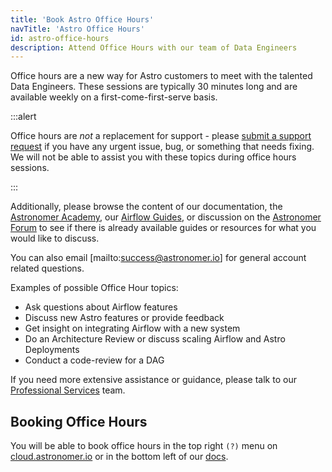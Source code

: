 ```yaml
---
title: 'Book Astro Office Hours'
navTitle: 'Astro Office Hours'
id: astro-office-hours
description: Attend Office Hours with our team of Data Engineers
---
```


Office hours are a new way for Astro customers to meet with the talented Data Engineers.
These sessions are typically 30 minutes long and are available weekly on a first-come-first-serve basis.

:::alert

Office hours are _not_ a replacement for support - please [submit a support request](astro-support.md) if you have any urgent issue, bug, or something that needs fixing. We will not be able to assist you with these topics during office hours sessions.

:::

Additionally, please browse the content of our documentation, the [Astronomer Academy](https://academy.astronomer.io/), our [Airflow Guides](https://docs.astronomer.io/learn/), or discussion on the [Astronomer Forum](https://forum.astronomer.io) to see if there is already available guides or resources for what you would like to discuss.

You can also email [mailto:success@astronomer.io] for general account related questions.

Examples of possible Office Hour topics:
- Ask questions about Airflow features
- Discuss new Astro features or provide feedback
- Get insight on integrating Airflow with a new system 
- Do an Architecture Review or discuss scaling Airflow and Astro Deployments 
- Conduct a code-review for a DAG

If you need more extensive assistance or guidance, please talk to our [Professional Services](https://www.astronomer.io/professional-services/) team.

## Booking Office Hours
You will be able to book office hours in the top right `(?)` menu on [cloud.astronomer.io](https://cloud.astronomer.io) or in the bottom left of our [docs](https://docs.astronomer.io/astro).
